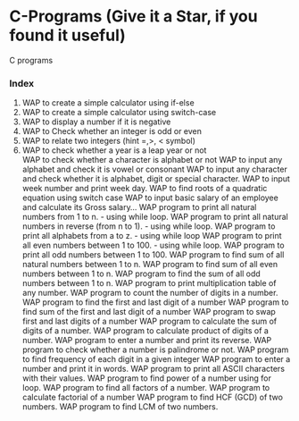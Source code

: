 # C-Programs (Give it a Star, if you found it useful)
C programs
### Index
1. WAP to create a simple calculator using if-else <br>
2. WAP to create a simple calculator using switch-case <br>
3. WAP to display a number if it is negative <br>
4. WAP to Check whether an integer is odd or even <br>
5. WAP to relate two integers (hint =,>, < symbol) <br>
6. WAP to check whether a year is a leap year or not <br>
WAP to check whether a character is alphabet or not
WAP to input any alphabet and check it is vowel or consonant
WAP to input any character and check whether it is alphabet, digit or special character.
WAP to input week number and print week day.
WAP to find roots of a quadratic equation using switch case
WAP to input basic salary of an employee and calculate its Gross salary…
WAP program to print all natural numbers from 1 to n. - using while loop.
WAP program to print all natural numbers in reverse (from n to 1). - using while loop.
WAP program to print all alphabets from a to z. - using while loop 
WAP program to print all even numbers between 1 to 100. - using while loop.
WAP program to print all odd numbers between 1 to 100.
WAP program to find sum of all natural numbers between 1 to n. 
WAP program to find sum of all even numbers between 1 to n. 
WAP program to find the sum of all odd numbers between 1 to n. 
WAP program to print multiplication table of any number. 
WAP program to count the number of digits in a number.
WAP program to find the first and last digit of a number
WAP program to find sum of the first and last digit of a number
WAP program to swap first and last digits of a number
WAP program to calculate the sum of digits of a number. 
WAP program to calculate product of digits of a number. 
WAP program to enter a number and print its reverse. 
WAP program to check whether a number is palindrome or not.
WAP program to find frequency of each digit in a given integer
WAP program to enter a number and print it in words.
WAP program to print all ASCII characters with their values. 
WAP program to find power of a number using for loop. 
WAP program to find all factors of a number.
WAP program to calculate factorial of a number 
WAP program to find HCF (GCD) of two numbers. 
WAP program to find LCM of two numbers. 
